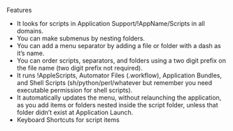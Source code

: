 Features
 * It looks for scripts in Application Support/!AppName/Scripts in all domains.
 * You can make submenus by nesting folders.
 * You can add a menu separator by adding a file or folder with a dash as it’s name.
 * You can order scripts, separators, and folders using a two digit prefix on the file name (two digit prefix not required).
 * It runs !AppleScripts, Automator Files (.workflow), Application Bundles, and Shell Scripts (sh/python/perl/whatever but remember you need executable permission for shell scripts).
 * It automatically updates the menu, without relaunching the application, as you add items or folders nested inside the script folder, unless that folder didn’t exist at Application Launch.
 * Keyboard Shortcuts for script items
